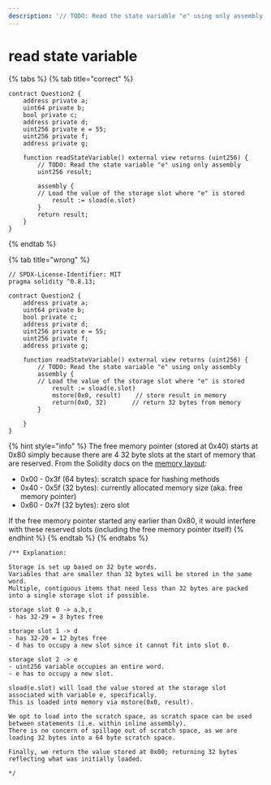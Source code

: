 ```yaml
---
description: '// TODO: Read the state variable "e" using only assembly'
---
```


# read state variable

{% tabs %}
{% tab title="correct" %}
```solidity
contract Question2 {
    address private a;
    uint64 private b;
    bool private c;
    address private d;
    uint256 private e = 55;
    uint256 private f;
    address private g;

    function readStateVariable() external view returns (uint256) {
        // TODO: Read the state variable "e" using only assembly
        uint256 result;

        assembly {
        // Load the value of the storage slot where "e" is stored
            result := sload(e.slot)
        }
        return result;
    }
}
```
{% endtab %}

{% tab title="wrong" %}
```solidity
// SPDX-License-Identifier: MIT
pragma solidity ^0.8.13;

contract Question2 {
    address private a;
    uint64 private b;
    bool private c;
    address private d;
    uint256 private e = 55;
    uint256 private f;
    address private g;

    function readStateVariable() external view returns (uint256) {
        // TODO: Read the state variable "e" using only assembly
        assembly {
        // Load the value of the storage slot where "e" is stored
            result := sload(e.slot)
            mstore(0x0, result)    // store result in memory
            return(0x0, 32)       // return 32 bytes from memory
        }

    }
}
```

{% hint style="info" %}
The free memory pointer (stored at 0x40) starts at 0x80 simply because there are 4 32 byte slots at the start of memory that are reserved. From the Solidity docs on the [memory layout](https://docs.soliditylang.org/en/v0.8.17/internals/layout\_in\_memory.html):

* 0x00 - 0x3f (64 bytes): scratch space for hashing methods
* 0x40 - 0x5f (32 bytes): currently allocated memory size (aka. free memory pointer)
* 0x60 - 0x7f (32 bytes): zero slot

If the free memory pointer started any earlier than 0x80, it would interfere with these reserved slots (including the free memory pointer itself)
{% endhint %}
{% endtab %}
{% endtabs %}

```
/** Explanation:

Storage is set up based on 32 byte words.
Variables that are smaller than 32 bytes will be stored in the same word.
Multiple, contiguous items that need less than 32 bytes are packed into a single storage slot if possible.

storage slot 0 -> a,b,c 
- has 32-29 = 3 bytes free

storage slot 1 -> d
- has 32-20 = 12 bytes free
- d has to occupy a new slot since it cannot fit into slot 0.

storage slot 2 -> e
- uint256 variable occupies an entire word. 
- e has to occupy a new slot.

sload(e.slot) will load the value stored at the storage slot associated with variable e, specifically.
This is loaded into memory via mstore(0x0, result).

We opt to load into the scratch space, as scratch space can be used between statements (i.e. within inline assembly). 
There is no concern of spillage out of scratch space, as we are loading 32 bytes into a 64 byte scratch space.

Finally, we return the value stored at 0x00; returning 32 bytes reflecting what was initially loaded. 

*/
```
